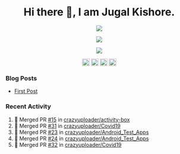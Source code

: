 <h1 align="center">Hi there 👋, I am Jugal Kishore.</h1>
<p align="center"><img src="https://komarev.com/ghpvc/?username=crazyuploader" /></p>
<p align="center"><img src="https://readme-stats.jugalkishore.me//api?username=crazyuploader" /></p>
<p align="center"><img src="https://quotes-github-readme.vercel.app/api?type=horizontal" /></p>
<p align="center">
    <a href="https://dev.to/crazyuploader" target="blank"><img align="center" src="https://cdn.jsdelivr.net/npm/simple-icons@3.0.1/icons/dev-dot-to.svg" alt="amruthpillai" height="20" width="20" /></a>
    <a href="https://twitter.com/crazyjugal" target="blank"><img align="center" src="https://cdn.jsdelivr.net/npm/simple-icons@3.0.1/icons/twitter.svg" alt="kingokings" height="20" width="20" /></a>
    <a href="https://linkedin.com/in/crazyuploader" target="blank"><img align="center" src="https://cdn.jsdelivr.net/npm/simple-icons@3.0.1/icons/linkedin.svg" alt="amruthpillai" height="20" width="20" /></a>
    <a href="https://facebook.com/profile.php?id=100051213879144" target="blank"><img align="center" src="https://cdn.jsdelivr.net/npm/simple-icons@3.0.1/icons/facebook.svg" alt="amruthpillai" height="20" width="20" /></a>
</p>

### Blog Posts
<!-- BLOG-POST-LIST:START -->
- [First Post](https://jugalkishore.me/posts/first-post/)
<!-- BLOG-POST-LIST:END -->

### Recent Activity

<!--START_SECTION:activity-->
1. 🎉 Merged PR [#15](https://github.com//crazyuploader/activity-box/pull/15) in [crazyuploader/activity-box](https://github.com//crazyuploader/activity-box)
2. 🎉 Merged PR [#31](https://github.com//crazyuploader/Covid19/pull/31) in [crazyuploader/Covid19](https://github.com//crazyuploader/Covid19)
3. 🎉 Merged PR [#23](https://github.com//crazyuploader/Android_Test_Apps/pull/23) in [crazyuploader/Android_Test_Apps](https://github.com//crazyuploader/Android_Test_Apps)
4. 🎉 Merged PR [#24](https://github.com//crazyuploader/Android_Test_Apps/pull/24) in [crazyuploader/Android_Test_Apps](https://github.com//crazyuploader/Android_Test_Apps)
5. 🎉 Merged PR [#32](https://github.com//crazyuploader/Covid19/pull/32) in [crazyuploader/Covid19](https://github.com//crazyuploader/Covid19)
<!--END_SECTION:activity-->


